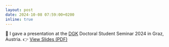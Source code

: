 ```yaml
---
layout: post
date: 2024-10-08 07:59:00+0200
inline: true
---
```


🎤 I gave a presentation at the [DGK](https://dgk.badw.de/abteilung-ingenieurgeodaesie/aktivitaeten.html) Doctoral Student Seminar 2024 in Graz, Austria. 👉 [View Slides (PDF)](/assets/pdf/Doctoral_Seminar_Graz_ZhaoyiWang_20241008.pdf)
